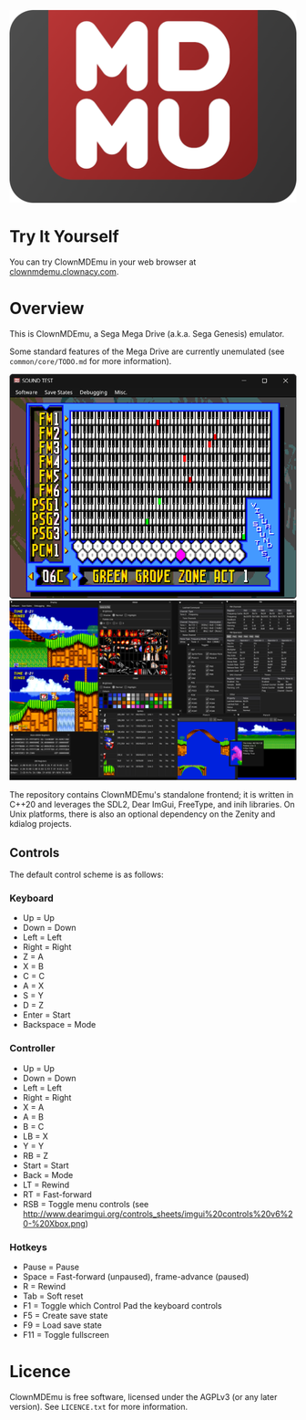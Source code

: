 ![Logo](/assets/logo.png)

# Try It Yourself

You can try ClownMDEmu in your web browser at [clownmdemu.clownacy.com](http://clownmdemu.clownacy.com).

# Overview

This is ClownMDEmu, a Sega Mega Drive (a.k.a. Sega Genesis) emulator.

Some standard features of the Mega Drive are currently unemulated (see
`common/core/TODO.md` for more information).

![Minimal](/assets/screenshot-minimal.png)
![Debug](/assets/screenshot-debug.png)

The repository contains ClownMDEmu's standalone frontend; it is written in
C++20 and leverages the SDL2, Dear ImGui, FreeType, and inih libraries. On
Unix platforms, there is also an optional dependency on the Zenity and kdialog
projects.

## Controls

The default control scheme is as follows:

### Keyboard

- Up        = Up
- Down      = Down
- Left      = Left
- Right     = Right
- Z         = A
- X         = B
- C         = C
- A         = X
- S         = Y
- D         = Z
- Enter     = Start
- Backspace = Mode

### Controller

- Up    = Up
- Down  = Down
- Left  = Left
- Right = Right
- X     = A
- A     = B
- B     = C
- LB    = X
- Y     = Y
- RB    = Z
- Start = Start
- Back  = Mode
- LT    = Rewind
- RT    = Fast-forward
- RSB   = Toggle menu controls (see http://www.dearimgui.org/controls_sheets/imgui%20controls%20v6%20-%20Xbox.png)

### Hotkeys

- Pause = Pause
- Space = Fast-forward (unpaused), frame-advance (paused)
- R     = Rewind
- Tab   = Soft reset
- F1    = Toggle which Control Pad the keyboard controls
- F5    = Create save state
- F9    = Load save state
- F11   = Toggle fullscreen


# Licence

ClownMDEmu is free software, licensed under the AGPLv3 (or any later version).
See `LICENCE.txt` for more information.
